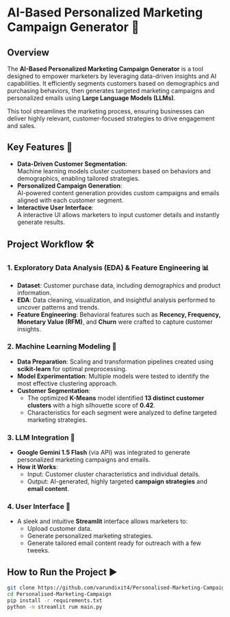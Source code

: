 # **AI-Based Personalized Marketing Campaign Generator** 🚀

## **Overview**  
The **AI-Based Personalized Marketing Campaign Generator** is a tool designed to empower marketers by leveraging data-driven insights and AI capabilities. It efficiently segments customers based on demographics and purchasing behaviors, then generates targeted marketing campaigns and personalized emails using **Large Language Models (LLMs)**. 

This tool streamlines the marketing process, ensuring businesses can deliver highly relevant, customer-focused strategies to drive engagement and sales.

## **Key Features** 🌟

- **Data-Driven Customer Segmentation**:  
   Machine learning models cluster customers based on behaviors and demographics, enabling tailored strategies.  
- **Personalized Campaign Generation**:  
   AI-powered content generation provides custom campaigns and emails aligned with each customer segment.  
- **Interactive User Interface**:  
   A interactive UI allows marketers to input customer details and instantly generate results.  

## **Project Workflow** 🛠️

### **1. Exploratory Data Analysis (EDA) & Feature Engineering** 📊  
- **Dataset**: Customer purchase data, including demographics and product information.  
- **EDA**: Data cleaning, visualization, and insightful analysis performed to uncover patterns and trends.  
- **Feature Engineering**: Behavioral features such as **Recency, Frequency, Monetary Value (RFM)**, and **Churn** were crafted to capture customer insights.  

### **2. Machine Learning Modeling** 🤖  
- **Data Preparation**: Scaling and transformation pipelines created using **scikit-learn** for optimal preprocessing.  
- **Model Experimentation**: Multiple models were tested to identify the most effective clustering approach.  
- **Customer Segmentation**:  
   - The optimized **K-Means** model identified **13 distinct customer clusters** with a high silhouette score of **0.42**.  
   - Characteristics for each segment were analyzed to define targeted marketing strategies.  

### **3. LLM Integration** 🧠  
- **Google Gemini 1.5 Flash** (via API) was integrated to generate personalized marketing campaigns and emails.  
- **How it Works**:  
   - Input: Customer cluster characteristics and individual details.  
   - Output: AI-generated, highly targeted **campaign strategies** and **email content**.  

### **4. User Interface** 🎨  
- A sleek and intuitive **Streamlit** interface allows marketers to:  
   - Upload customer data.  
   - Generate personalized marketing strategies.  
   - Generate tailored email content ready for outreach with a few tweeks.  

## **How to Run the Project** ▶️  

   ```bash
   git clone https://github.com/varundixit4/Personalised-Marketing-Campaign.git
   cd Personalised-Marketing-Campaign
   pip install -r requirements.txt
   python -m streamlit rum main.py
    

